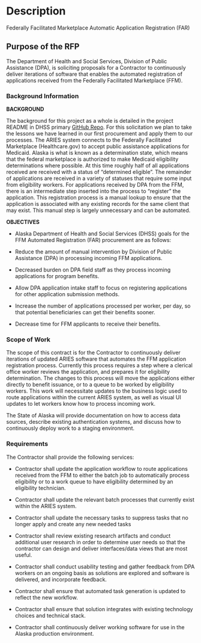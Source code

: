 # Description

Federally Facilitated Marketplace Automatic Application Registration
(FAR)

## Purpose of the RFP

The Department of Health and Social Services, Division of Public
Assistance (DPA), is soliciting proposals for a Contractor to
continuously deliver iterations of software that enables the automated
registration of applications received from the Federally Facilitated
Marketplace (FFM).

### Background Information

**BACKGROUND**

The background for this project as a whole is
detailed in the project README in DHSS primary [GitHub
Repo](https://github.com/AlaskaDHSS/acq-alaska-dhss-modernization/blob/master/README.md).
For this solicitation we plan to take the lessons we have learned in our
first procurement and apply them to our processes. The ARIES system
connects to the Federally Facilitated Marketplace (Healthcare.gov) to
accept public assistance applications for Medicaid. Alaska is what is
known as a determination state, which means that the federal marketplace
is authorized to make Medicaid eligibility determinations where
possible. At this time roughly half of all applications received are
received with a status of “determined eligible”. The remainder of
applications are received in a variety of statuses that require some
input from eligibility workers. For applications received by DPA from
the FFM, there is an intermediate step inserted into the process to
“register” the application. This registration process is a manual lookup
to ensure that the application is associated with any existing records
for the same client that may exist. This manual step is largely
unnecessary and can be automated.

**OBJECTIVES**

* Alaska Department of Health and Social Services (DHSS) goals for the FFM
Automated Registration (FAR) procurement are as follows:

* Reduce the amount of manual intervention by Division of Public
Assistance (DPA) in processing incoming FFM applications.

* Decreased burden on DPA field staff as they process incoming
applications for program benefits.

* Allow DPA application intake staff to focus on registering
applications for other application submission methods.

* Increase the number of applications processed per worker, per day, so
that potential beneficiaries can get their benefits sooner.

* Decrease time for FFM applicants to receive their benefits.

### Scope of Work

The scope of this contract is for the Contractor to continuously deliver
iterations of updated ARIES software that automates the FFM application
registration process. Currently this process requires a step where a
clerical office worker reviews the application, and prepares it for
eligibility determination. The changes to this process will move the
applications either directly to benefit issuance, or to a queue to be
worked by eligibility workers. This work will necessitate updates to the
business logic used to route applications within the current ARIES
system, as well as visual UI updates to let workers know how to process
incoming work.

The State of Alaska will provide documentation on how to access data
sources, describe existing authentication systems, and discuss how to
continuously deploy work to a staging environment.

### Requirements

The Contractor shall provide the following services:

* Contractor shall update the application workflow to route applications
received from the FFM to either the batch job to automatically process
eligibility or to a work queue to have eligibility determined by an
eligibility technician.

* Contractor shall update the relevant batch processes that currently
exist within the ARIES system.

* Contractor shall update the necessary tasks to suppress tasks that no
longer apply and create any new needed tasks

* Contractor shall review existing research artifacts and conduct
additional user research in order to determine user needs so that the
contractor can design and deliver interfaces/data views that are most
useful.

* Contractor shall conduct usability testing and gather feedback from
DPA workers on an ongoing basis as solutions are explored and software
is delivered, and incorporate feedback.

* Contractor shall ensure that automated task generation is updated to
reflect the new workflow.

* Contractor shall ensure that solution integrates with existing
technology choices and technical stack.

* Contractor shall continuously deliver working software for use in the
Alaska production environment.
